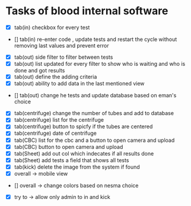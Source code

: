 # Tasks of blood internal software
- [x] tab(in) checkbox for every test
- [] tab(in) re-enter code , update tests and restart the cycle without removing last values and prevent error
- [x] tab(out) side filter to filter between tests 
- [x] tab(out) list updated for every filter to show who is waiting and who is done and got results 
- [x] tab(out) define the adding criteria 
- [x] tab(out) ability to add data in the last mentioned view 
- [] tab(out) change he tests and update database based on eman's choice
- [x] tab(centrifuge) change the number of tubes and add to database
- [x] tab(centrifuge) list for the centrifuge
- [x] tab(centrifuge) button to spicfy if the tubes are centered 
- [x] tab(centrifuge) date of centrifuge
- [x] tab(CBC) list for the cbc and a button to open camera and upload
- [x] tab(CBC) button to open camera and upload
- [x] tab(Sheet) add out col which indecates if all results done  
- [x] tab(Sheet) add tests a field that shows all tests  
- [x] tab(kick) delete the image from the system if found
- [x] overall  -> mobile view
- [] overall  -> change colors based on nesma choice 
- [x] try to -> allow only admin to in and kick 